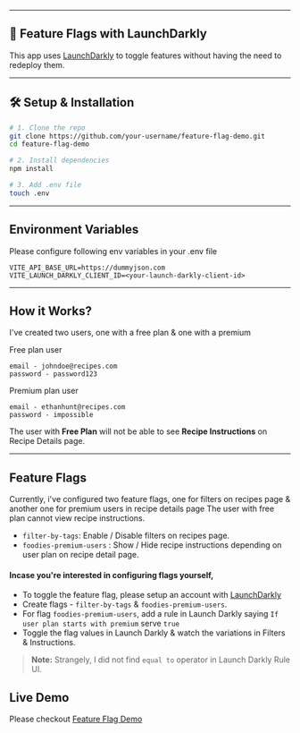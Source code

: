 
---

## 🚩 Feature Flags with LaunchDarkly

This app uses [LaunchDarkly](https://launchdarkly.com/) to toggle features without having the need to redeploy them.

---

## 🛠️ Setup & Installation

```bash
# 1. Clone the repo
git clone https://github.com/your-username/feature-flag-demo.git
cd feature-flag-demo

# 2. Install dependencies
npm install

# 3. Add .env file
touch .env
```
---

## Environment Variables

Please configure following env variables in your .env file

```plaintext
VITE_API_BASE_URL=https://dummyjson.com
VITE_LAUNCH_DARKLY_CLIENT_ID=<your-launch-darkly-client-id>
```

---

## How it Works?

I've created two users, one with a free plan & one with a premium

Free plan user

```plaintext
email - johndoe@recipes.com
password - password123
```
Premium plan user

```plaintext
email - ethanhunt@recipes.com
password - impossible 
```

The user with **Free Plan** will not be able to see **Recipe Instructions** on Recipe Details page.

---

## Feature Flags

Currently, i've configured two feature flags, one for filters on recipes page & another one for premium users in recipe details page
The user with free plan cannot view recipe instructions.

- `filter-by-tags`: Enable / Disable filters on recipes page.
- `foodies-premium-users` : Show / Hide recipe instructions depending on user plan on recipe detail page.

#### Incase you're interested in configuring flags yourself,

- To toggle the feature flag, please setup an account with [LaunchDarkly](https://launchdarkly.com/)
- Create flags - `filter-by-tags` & `foodies-premium-users`.
- For flag `foodies-premium-users`, add a rule in Launch Darkly saying `If user plan starts with premium` serve `true`
- Toggle the flag values in Launch Darkly & watch the variations in Filters & Instructions.

> **Note:** Strangely, I did not find `equal to` operator in Launch Darkly Rule UI.


## Live Demo

Please checkout [Feature Flag Demo](https://feature-flag-demo-one.vercel.app)


